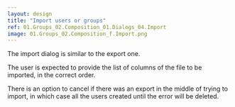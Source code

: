 ```yaml
---
layout: design
title: "Import users or groups"
ref: 01.Groups_02.Composition_01.Dialogs_04.Import
image: 01.Groups_02.Composition_f.Import.png
---
```


The import dialog is similar to the export one.

The user is expected to provide the list of columns of the file to be imported, in the correct order.

There is an option to cancel if there was an export in the middle of trying to import, in which case all the users created until the error will be deleted.